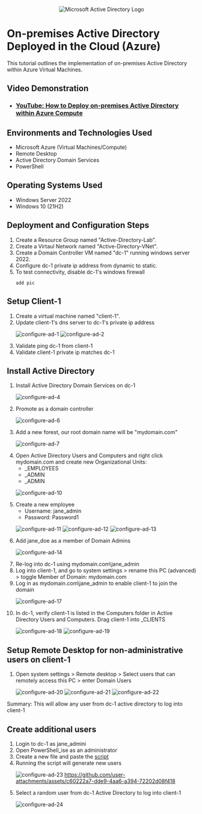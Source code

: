 <p align="center">
<img src="https://i.imgur.com/pU5A58S.png" alt="Microsoft Active Directory Logo"/>
</p>

<h1>On-premises Active Directory Deployed in the Cloud (Azure)</h1>
This tutorial outlines the implementation of on-premises Active Directory within Azure Virtual Machines.<br />


<h2>Video Demonstration</h2>

- ### [YouTube: How to Deploy on-premises Active Directory within Azure Compute](https://www.youtube.com)

<h2>Environments and Technologies Used</h2>

- Microsoft Azure (Virtual Machines/Compute)
- Remote Desktop
- Active Directory Domain Services
- PowerShell

<h2>Operating Systems Used </h2>

- Windows Server 2022
- Windows 10 (21H2)

<h2>Deployment and Configuration Steps</h2>
<ol>
  <li>Create a Resource Group named "Active-Directory-Lab".</li>
  <li>Create a Virtaul Network named "Active-Directory-VNet".</li>
  <li>Create a Domain Controller VM named "dc-1" running windows server 2022.</li>
  <li>Configure dc-1 private ip address from dynamic to static.
    
 

  </li>
  <li>To test connectivity, disable dc-1's windows firewall
  
    add pic
  </li>
</ol>

<h2>Setup Client-1</h2>
<ol>
  <li>Create a virtual machine named "client-1".</li>
  <li>Update client-1's dns server to dc-1's private ip address
    
   ![configure-ad-1](https://github.com/user-attachments/assets/f1431541-f4de-43c7-867e-343bf132ac9b)
  ![configure-ad-2](https://github.com/user-attachments/assets/59e477ba-ee1f-4473-8575-29f34055921f)
  </li>
  <li>Validate ping dc-1 from client-1</li>
  <li>Validate client-1 private ip matches dc-1</li>
</ol>

<h2>Install Active Directory</h2>
<ol>
  <li>Install Active Directory Domain Services on dc-1
    
  ![configure-ad-4](https://github.com/user-attachments/assets/1c671527-292b-4cd4-88f3-cf1493ea785d)
  </li>
  <li>Promote as a domain controller
    
![configure-ad-6](https://github.com/user-attachments/assets/740ad678-a9db-4d8a-b863-3584d8336e08)
  </li>
  <li>Add a new forest, our root domain name will be "mydomain.com"
    
  ![configure-ad-7](https://github.com/user-attachments/assets/b910c15e-08d7-465d-b9fa-b27d815acf4b)
  </li>
  <li>Open Active Directory Users and Computers and right click mydomain.com and create new Organizational Units:
  <ul>
    <li>_EMPLOYEES</li>
    <li>_ADMIN</li>
    <li>_ADMIN</li>
  </ul>
    
  ![configure-ad-10](https://github.com/user-attachments/assets/7a8aae16-8b4d-4eaf-845a-73ef48f1d551)
  </li>
  <li>Create a new employee
  <ul>
    <li>Username: jane_admin</li>    
    <li>Password: Password1</li>    
  </ul>
    
  ![configure-ad-11](https://github.com/user-attachments/assets/c450bc8a-82b0-41f3-8384-c137e5a8ef4a)
  ![configure-ad-12](https://github.com/user-attachments/assets/558f1fda-0b87-414c-a5ca-928f0ef1ae55)
  ![configure-ad-13](https://github.com/user-attachments/assets/43313c34-9220-4cf8-8edf-ace367186f41)
  </li>
  <li>Add jane_doe as a member of Domain Admins
  
  ![configure-ad-14](https://github.com/user-attachments/assets/a158f8bb-3320-459d-af0d-3fc093c8a5c6)
  </li>
  <li>Re-log into dc-1 using mydomain.com\jane_admin</li>
  <li>Log into client-1, and go to system settings > rename this PC (advanced) > toggle Member of Domain: mydomain.com</li>
  <li>Log in as mydomain.com\jane_admin to enable client-1 to join the domain
  
  ![configure-ad-17](https://github.com/user-attachments/assets/8ce34647-edfb-4827-b9fb-bbed0f25e316)
  </li>
  <li>In dc-1, verify client-1 is listed in the Computers folder in Active Directory Users and Computers. Drag client-1 into _CLIENTS
    
  ![configure-ad-18](https://github.com/user-attachments/assets/550ed021-dfb3-475a-9431-5363c0f27f97)
  ![configure-ad-19](https://github.com/user-attachments/assets/ade6ab89-e4e3-4560-9da7-5402dad9637c)
  </li>
</ol>

<h2>Setup Remote Desktop for non-administrative users on client-1</h2>
<ol>
  <li>Open system settings > Remote desktop > Select users that can remotely access this PC > enter Domain Users
    
![configure-ad-20](https://github.com/user-attachments/assets/96111507-55a2-4a8d-a0bd-ea672fd958bc)
![configure-ad-21](https://github.com/user-attachments/assets/7e6e3285-8ba4-4675-97c3-7199031ce271)
![configure-ad-22](https://github.com/user-attachments/assets/84a16f9e-e6b4-46b6-a17c-be2b94018310)
  </li>
</ol>

<p>Summary: This will allow any user from dc-1 active directory to log into client-1</p>

<h2>Create additional users</h2>
<ol>
  <li>Login to dc-1 as jane_admini</li>
  <li>Open PowerShell_ise as an administrator</li>
  <li>Create a new file and paste the <a href="https://github.com/joshmadakor1/AD_PS/blob/master/Generate-Names-Create-Users.ps1">script</a>
  </li>
  <li>Running the script will generate new users
    
![configure-ad-23](https://github.com/user-attachments/assets/d4a7bdad-f00c-4475-91d4-15c2429c3d2c)
https://github.com/user-attachments/assets/c60222a7-dde9-4aa6-a394-72202d08f418
  </li>
  <li>Select a random user from dc-1 Active Directory to log into client-1
  
![configure-ad-24](https://github.com/user-attachments/assets/416f5653-2a73-4a8f-a906-158ea0f22351)
  </li>

</ol>

<br />

